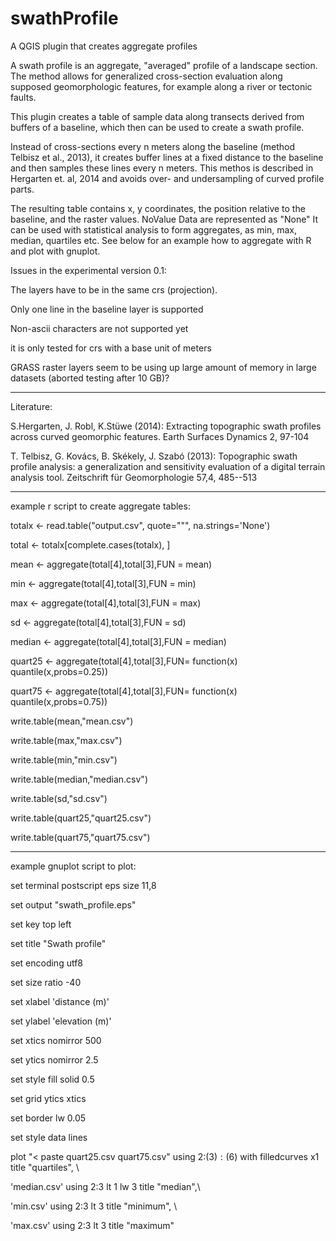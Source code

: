 # swathProfile
A QGIS plugin that creates aggregate profiles

A swath profile is an aggregate, "averaged" profile of a landscape section. 
The method allows for generalized cross-section evaluation along supposed geomorphologic features, for example along a river or tectonic faults.

This plugin creates a table of sample data along transects derived from buffers of a baseline, which then can be used to create a swath profile.

Instead of cross-sections every n meters along the baseline (method Telbisz et al., 2013), it creates buffer lines at a fixed distance to the baseline and then samples these lines every n meters. 
This methos is described in Hergarten et. al, 2014 and avoids over- and undersampling of curved profile parts. 

The resulting table contains x, y coordinates, the position relative to the baseline, and the raster values. NoValue Data are represented as "None"
It can be used with statistical analysis to form aggregates, as min, max, median, quartiles etc. See below for an example how to aggregate with R and plot with gnuplot.

Issues in the experimental version 0.1:

The layers have to be in the same crs (projection).

Only one line in the baseline layer is supported

Non-ascii characters are not supported yet

it is only tested for crs with a base unit of meters

GRASS raster layers seem to be using up large amount of memory in large datasets (aborted testing after 10 GB)?

---
Literature:

S.Hergarten, J. Robl, K.Stüwe (2014): Extracting topographic swath profiles across curved geomorphic features. Earth Surfaces Dynamics 2, 97-104

T. Telbisz, G. Kovács, B. Skékely, J. Szabó (2013): Topographic swath profile analysis: a generalization and sensitivity evaluation of a digital terrain analysis tool. Zeitschrift für Geomorphologie 57,4, 485--513


---

example r script to create aggregate tables:

totalx <- read.table("output.csv", quote="\"", na.strings='None')

total <- totalx[complete.cases(totalx), ]

mean <- aggregate(total[4],total[3],FUN = mean)

min <- aggregate(total[4],total[3],FUN = min)

max <- aggregate(total[4],total[3],FUN = max)

sd <- aggregate(total[4],total[3],FUN = sd)

median <- aggregate(total[4],total[3],FUN = median)

quart25 <- aggregate(total[4],total[3],FUN= function(x) quantile(x,probs=0.25))

quart75 <- aggregate(total[4],total[3],FUN= function(x) quantile(x,probs=0.75))

write.table(mean,"mean.csv")

write.table(max,"max.csv")

write.table(min,"min.csv")

write.table(median,"median.csv")

write.table(sd,"sd.csv")

write.table(quart25,"quart25.csv")

write.table(quart75,"quart75.csv")



---
example gnuplot script to plot:

set terminal postscript eps size 11,8

set output "swath_profile.eps"

set key top left

set title "Swath profile"

set encoding utf8

set size ratio -40

set xlabel 'distance (m)'

set ylabel 'elevation (m)'

set xtics nomirror 500

set ytics nomirror 2.5

set style fill solid 0.5

set grid ytics xtics

set border lw 0.05

set style data lines

plot "< paste quart25.csv quart75.csv" using 2:($3):($6) with filledcurves x1 title "quartiles", \

'median.csv' using 2:3 lt 1 lw 3 title "median",\

'min.csv' using 2:3 lt 3 title "minimum", \

'max.csv' using 2:3 lt 3 title "maximum"
